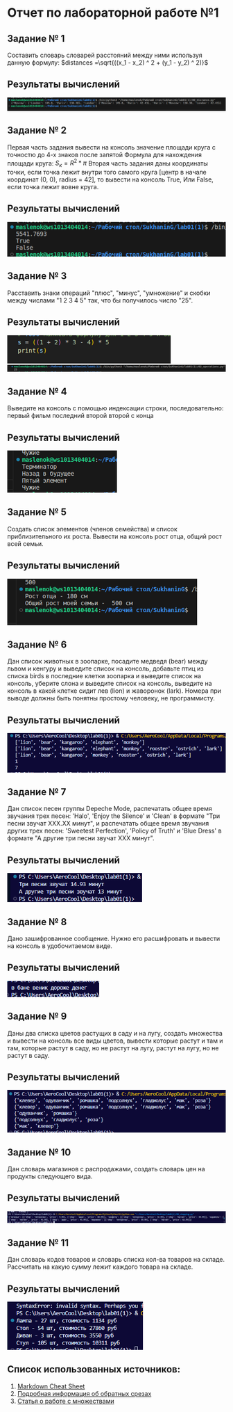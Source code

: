 # Отчет по лабораторной работе №1
## Задание № 1
Составить словарь словарей расстояний между ними используя данную формулу:
$distances =\sqrt{((x_1 - x_2) ^ 2 + (y_1 - y_2) ^ 2)}$
## Результаты вычислений
![](screenshots/00.png)
## Задание № 2
Первая часть задания вывести на консоль значение площади круга с точностю до 4-х знаков после запятой
Формула для нахождения площади круга:
$S_к = R^2 * \pi$
Вторая часть задания даны координаты точки, если точка лежит внутри того самого круга [центр в начале координат (0, 0), radius = 42], то вывести на консоль True, Или False, если точка лежит вовне круга.
## Результаты вычислений
![](screenshots/01.png)
## Задание № 3
Расставить знаки операций "плюс", "минус", "умножение" и скобки между числами "1 2 3 4 5" так, что бы получилось число "25".
## Результаты вычислений
![](screenshots/02code.png)
![](screenshots/02.png)
## Задание № 4
Выведите на консоль с помощью индексации строки, последовательно:
первый фильм
последний
второй
второй с конца
## Результаты вычислений
![](screenshots/03.png)
## Задание № 5
Создать список элементов (членов семейства) и список приблизительного их роста. Вывести на консоль рост отца, общий рост всей семьи.
## Результаты вычислений
![](screenshots/Screenshot_20250220_114013.png)
## Задание № 6
Дан список животных в зоопарке, посадите медведя (bear) между львом и кенгуру и выведите список на консоль, добавьте птиц из списка birds в последние клетки зоопарка и выведите список на консоль, уберите слона и выведите список на консоль, выведите на консоль в какой клетке сидит лев (lion) и жаворонок (lark). Номера при выводе должны быть понятны простому человеку, не программисту.
## Результаты вычислений
![](screenshots/Screenshot_1.png)

## Задание № 7
Дан список песен группы Depeche Mode, распечатать общее время звучания трех песен: 'Halo', 'Enjoy the Silence' и 'Clean' в формате "Три песни звучат ХХХ.XX минут", и распечатать общее время звучания других трех песен: 'Sweetest Perfection', 'Policy of Truth' и 'Blue Dress' в формате "А другие три песни звучат ХХХ минут".
## Результаты вычислений
![](screenshots/Screenshot_2.png)
## Задание № 8
Дано зашифрованное сообщение. Нужно его расшифровать и вывести на консоль в удобочитаемом виде.
## Результаты вычислений
![](screenshots/Screenshot_4.png)
## Задание № 9
Даны два списка цветов растущих в саду и на лугу, создать множества и вывести на консоль все виды цветов, вывести которые растут и там и там, которые растут в саду, но не растут на лугу, растут на лугу, но не растут в саду.
## Результаты вычислений
![](screenshots/Screenshot_5.png)
## Задание № 10
Дан словарь магазинов с распродажами, создать словарь цен на продукты следующего вида.
## Результаты вычислений
![](screenshots/Screenshot_6.png)
## Задание №  11
Дан словарь кодов товаров и словарь списка кол-ва товаров на складе.
Рассчитать на какую сумму лежит каждого товара на складе.
## Результаты вычислений
![](screenshots/Screenshot_7.png)
## Список использованных источников:
1. [Markdown Cheat Sheet](https://www.markdownguide.org/cheat-sheet/)
2.  [Подробная информация об обратных срезах](https://clck.ru/MfEMS)
3. [Статья о работе с множествами](https://skillbox.ru/media/code/mnozhestva-v-python-vvodnyy-gayd-dlya-nachinayushchikh/)










